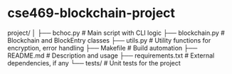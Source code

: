 # cse469-blockchain-project
project/
│
├── bchoc.py          # Main script with CLI logic
├── blockchain.py     # Blockchain and BlockEntry classes
├── utils.py          # Utility functions for encryption, error handling
├── Makefile          # Build automation
├── README.md         # Description and usage
├── requirements.txt  # External dependencies, if any
└── tests/            # Unit tests for the project
